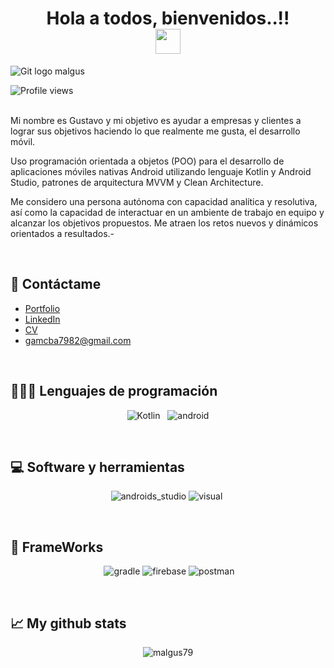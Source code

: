 <h1 align="center">
Hola a todos, bienvenidos..!!
<br>
  <img src="https://media.giphy.com/media/hvRJCLFzcasrR4ia7z/giphy.gif" width="40"></h1>
            
   ![Git logo malgus](https://user-images.githubusercontent.com/101361708/180096231-323449a8-333e-4f97-b191-658b1f359fd7.png)
      
      
 <img src="https://gpvc.arturio.dev/gusmaldonado" alt="Profile views" align='center'/><a href="https://github.com/malgus79"> </a>
<br/>
</br>
<samp>

Mi nombre es Gustavo y mi objetivo es ayudar a empresas y clientes a lograr sus objetivos haciendo lo que realmente me gusta, el desarrollo móvil.

Uso programación orientada a objetos (POO) para el desarrollo de aplicaciones móviles nativas Android utilizando lenguaje Kotlin y Android Studio, patrones de arquitectura MVVM y Clean Architecture.

Me considero una persona autónoma con capacidad analítica y resolutiva, así como la capacidad de interactuar en un ambiente de trabajo en equipo y alcanzar los objetivos propuestos. Me atraen los retos nuevos y dinámicos orientados a resultados.-

</br>
</p>

## 📲 Contáctame
- [Portfolio](https://sites.google.com/view/miportafolio-developermobile/inicio)
- [LinkedIn](https://linkedin.com/in/maldonado-gustavo-perfil-url)
- [CV](https://4pld.short.gy/lin3Qc)
- gamcba7982@gmail.com


</br>
</samp>  


## 👨🏻‍💻 Lenguajes de programación

<p  align="center">
<img src="https://img.shields.io/badge/Kotlin-0095D5?&style=for-the-badge&logo=kotlin&logoColor=white" alt="Kotlin" />&nbsp;&nbsp;
<img src="https://img.shields.io/badge/Android-3DDC84?style=for-the-badge&logo=android&logoColor=white" alt="android" />
</p>
</br>

## 💻 Software y herramientas

<p align="center">
<img src="" alt = "" />
<img src="https://img.shields.io/badge/Android_Studio-3DDC84?style=for-the-badge&logo=android-studio&logoColor=white" alt="androids_studio" />
<img src="https://img.shields.io/badge/Visual_Studio_Code-0078D4?style=for-the-badge&logo=visual%20studio%20code&logoColor=white" alt = "visual" />&nbsp;&nbsp;
</p>
</br>

## 🎇 FrameWorks
<p align="center">
<img alt="" src = "" />
<img alt="gradle" src = "https://img.shields.io/badge/gradle-02303A?style=for-the-badge&logo=gradle&logoColor=white" />
<img alt="firebase" src = "https://img.shields.io/badge/firebase-ffca28?style=for-the-badge&logo=firebase&logoColor=black" />
<img alt="postman" src = "https://img.shields.io/badge/Postman-FF6C37?style=for-the-badge&logo=Postman&logoColor=white" />
</p>
</br>


                                   

<!--
**malgus79/malgus79** is a ✨ _special_ ✨ repository because its `README.md` (this file) appears on your GitHub profile.

Here are some ideas to get you started:

- 🔭 I’m currently working on ...
- 🌱 I’m currently learning ...
- 👯 I’m looking to collaborate on ...
- 🤔 I’m looking for help with ...
- 💬 Ask me about ...
- 📫 How to reach me: ...
- 😄 Pronouns: ...
- ⚡ Fun fact: ...
-->



## 📈 My github stats
<p align="center"> <img src="https://github-readme-stats.vercel.app/api?username=malgus79&show_icons=true&theme=tokyonight&hide=stars&count_private=true" alt="malgus79" />

  
    

  


